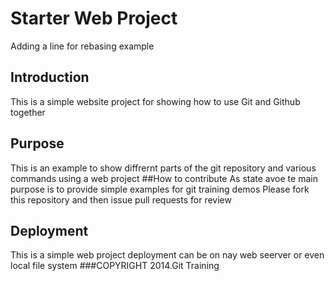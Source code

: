 # Starter Web Project
Adding a line for rebasing example
## Introduction
This is a simple  website project for showing how to use Git and Github together
## Purpose
This is an example to show diffrernt parts of the git repository and various commands using a web project
##How to contribute
As state avoe te main purpose is to provide simple examples for git training demos
Please fork this repository and then issue pull requests for review
## Deployment
This is a simple web project deployment can be on nay web seerver or even local file system
###COPYRIGHT
2014.Git Training

